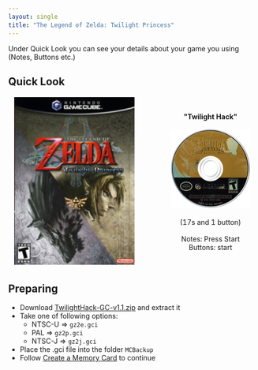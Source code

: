 ```yaml
---
layout: single
title: "The Legend of Zelda: Twilight Princess"
---
```

Under Quick Look you can see your details about your game you using (Notes, Buttons etc.)
## Quick Look
<!--TODO: Maybe there are some other ways to do it, but it works lol-->
<table style="table-layout: fixed; width: 552px">
<colgroup>
<col style="width: 268px">
<col style="width: 284px">
</colgroup>
<thead>
  <tr>
    <td style="text-align:center">
      <img src="/images/gameArt/GZ2E/GZ2E_box.png" alt="TP Box Art" width="244" height="340">
    </td>
    <td style="text-align:center">
      <b>"Twilight Hack"</b><br>
      <br><img src="/images/gameArt/GZ2E/GZ2E_disc.png" alt="TP Disc Art" width="160" height="160">
      <br>
      <br>(17s and 1 button)<br>
      <br>Notes: Press Start
      <br>Buttons: start
      <br>
    </td>
  </tr>
</thead>
</table>
<!--  //////////////////////////////////////////////////////////   -->

## Preparing
- Download [TwilightHack-GC-v1.1.zip](\files\saves\TwilightHack-GC-v1.1.zip) and extract it
- Take one of following options:
  * NTSC-U => `gz2e.gci`
  * PAL => `gz2p.gci`
  * NTSC-J => `gz2j.gci`
- Place the .gci file into the folder `MCBackup`
- Follow [Create a Memory Card](/saveExploits#create-a-memory-card) to continue
